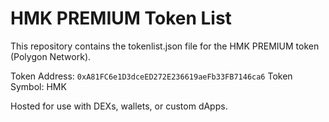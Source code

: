 
# HMK PREMIUM Token List

This repository contains the tokenlist.json file for the HMK PREMIUM token (Polygon Network).

Token Address: `0xA81FC6e1D3dceED272E236619aeFb33FB7146ca6`
Token Symbol: HMK

Hosted for use with DEXs, wallets, or custom dApps.
